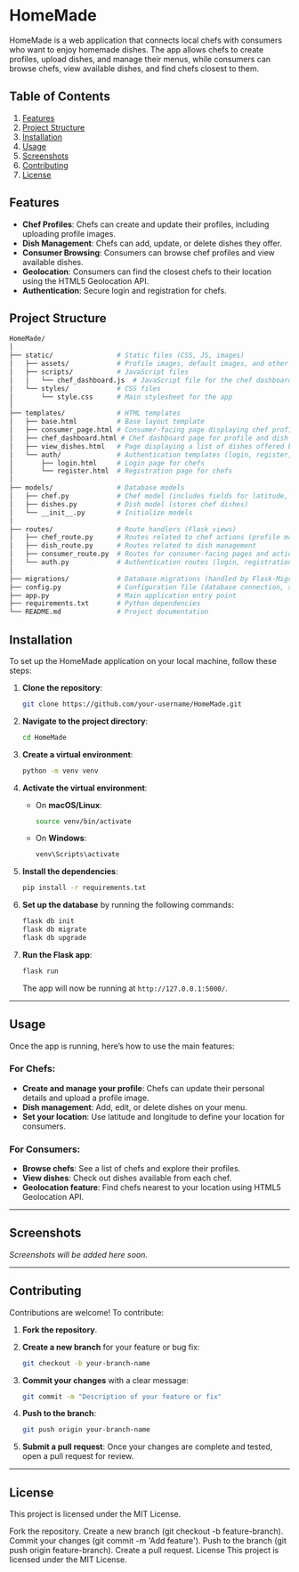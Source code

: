 # HomeMade

HomeMade is a web application that connects local chefs with consumers who want to enjoy homemade dishes. The app allows chefs to create profiles, upload dishes, and manage their menus, while consumers can browse chefs, view available dishes, and find chefs closest to them.

## Table of Contents

1. [Features](#features)
2. [Project Structure](#project-structure)
3. [Installation](#installation)
4. [Usage](#usage)
5. [Screenshots](#screenshots)
6. [Contributing](#contributing)
7. [License](#license)

## Features

- **Chef Profiles**: Chefs can create and update their profiles, including uploading profile images.
- **Dish Management**: Chefs can add, update, or delete dishes they offer.
- **Consumer Browsing**: Consumers can browse chef profiles and view available dishes.
- **Geolocation**: Consumers can find the closest chefs to their location using the HTML5 Geolocation API.
- **Authentication**: Secure login and registration for chefs.

## Project Structure

```bash
HomeMade/
│
├── static/                # Static files (CSS, JS, images)
│   ├── assets/            # Profile images, default images, and other static assets
│   ├── scripts/           # JavaScript files
│   │   └── chef_dashboard.js  # JavaScript file for the chef dashboard
│   └── styles/            # CSS files
│       └── style.css      # Main stylesheet for the app
│
├── templates/             # HTML templates
│   ├── base.html          # Base layout template
│   ├── consumer_page.html # Consumer-facing page displaying chef profiles
│   ├── chef_dashboard.html # Chef dashboard page for profile and dish management
│   ├── view_dishes.html   # Page displaying a list of dishes offered by chefs
│   └── auth/              # Authentication templates (login, register, etc.)
│       ├── login.html     # Login page for chefs
│       └── register.html  # Registration page for chefs
│
├── models/                # Database models
│   ├── chef.py            # Chef model (includes fields for latitude, longitude, profile info)
│   ├── dishes.py          # Dish model (stores chef dishes)
│   └── __init__.py        # Initialize models
│
├── routes/                # Route handlers (Flask views)
│   ├── chef_route.py      # Routes related to chef actions (profile management, etc.)
│   ├── dish_route.py      # Routes related to dish management
│   ├── consumer_route.py  # Routes for consumer-facing pages and actions
│   └── auth.py            # Authentication routes (login, registration)
│
├── migrations/            # Database migrations (handled by Flask-Migrate)
├── config.py              # Configuration file (database connection, secret keys, etc.)
├── app.py                 # Main application entry point
├── requirements.txt       # Python dependencies
└── README.md              # Project documentation

```
## Installation

To set up the HomeMade application on your local machine, follow these steps:

1. **Clone the repository**:

    ```bash
    git clone https://github.com/your-username/HomeMade.git
    ```

2. **Navigate to the project directory**:

    ```bash
    cd HomeMade
    ```

3. **Create a virtual environment**:

    ```bash
    python -m venv venv
    ```

4. **Activate the virtual environment**:

    - On **macOS/Linux**:

      ```bash
      source venv/bin/activate
      ```

    - On **Windows**:

      ```bash
      venv\Scripts\activate
      ```

5. **Install the dependencies**:

    ```bash
    pip install -r requirements.txt
    ```

6. **Set up the database** by running the following commands:

    ```bash
    flask db init
    flask db migrate
    flask db upgrade
    ```

7. **Run the Flask app**:

    ```bash
    flask run
    ```

    The app will now be running at `http://127.0.0.1:5000/`.

---

## Usage

Once the app is running, here’s how to use the main features:

### For Chefs:
- **Create and manage your profile**: Chefs can update their personal details and upload a profile image.
- **Dish management**: Add, edit, or delete dishes on your menu.
- **Set your location**: Use latitude and longitude to define your location for consumers.

### For Consumers:
- **Browse chefs**: See a list of chefs and explore their profiles.
- **View dishes**: Check out dishes available from each chef.
- **Geolocation feature**: Find chefs nearest to your location using HTML5 Geolocation API.

---

## Screenshots

*Screenshots will be added here soon.*

---

## Contributing

Contributions are welcome! To contribute:

1. **Fork the repository**.
2. **Create a new branch** for your feature or bug fix:
   
    ```bash
    git checkout -b your-branch-name
    ```

3. **Commit your changes** with a clear message:

    ```bash
    git commit -m "Description of your feature or fix"
    ```

4. **Push to the branch**:

    ```bash
    git push origin your-branch-name
    ```

5. **Submit a pull request**: Once your changes are complete and tested, open a pull request for review.

---

## License

This project is licensed under the MIT License.




Fork the repository.
Create a new branch (git checkout -b feature-branch).
Commit your changes (git commit -m 'Add feature').
Push to the branch (git push origin feature-branch).
Create a pull request.
License
This project is licensed under the MIT License.
